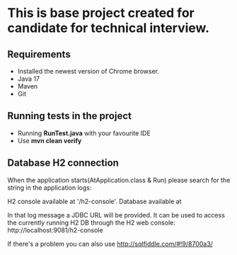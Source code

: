 # This is base project created for candidate for technical interview.

## Requirements
- Installed the newest version of Chrome browser.
- Java 17
- Maven
- Git

## Running tests in the project

- Running **RunTest.java** with your favourite IDE
- Use **mvn clean verify**

## Database H2 connection
When the application starts(AtApplication.class & Run) please search for the string in the application logs:

H2 console available at '/h2-console'. Database available at

In that log message a JDBC URL will be provided. It can be used to access the currently running H2 DB through the H2 web console: http://localhost:9081/h2-console

If there's a problem you can also use http://sqlfiddle.com/#!9/8700a3/
